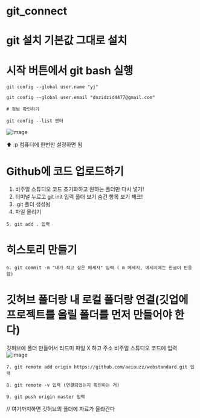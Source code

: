 # git_connect

# git 설치 기본값 그대로 설치
# 시작 버튼에서 git bash 실행

```
git config --global user.name "yj"
```

```
git config --global user.email "dnzidzid4477@gmail.com"
```

```
# 정보 확인하기
```

```
git config --list 엔터
```

![image](https://github.com/aeiouzz/git_connect/assets/145514483/cbb59cef-b9fe-4108-9762-b1d702160aaa)

⬆️ :p 컴퓨터에 한번만 설정하면 됨



# Github에 코드 업로드하기

1. 비주얼 스튜디오 코드 초기화하고 원하는 폴더만 다시 넣기!
2. 터미널 누르고 git init 입력 폴더 보기 숨긴 항목 보기 체크!
3. .git 폴더 생성됨
4. 파일 올리기
```
5. git add . 입력
```



# 히스토리 만들기
```
6. git commit -m "내가 적고 싶은 메세지" 입력 ( m 메세지, 메세지에는 한글이 반응함)
```

# 깃허브 폴더랑 내 로컬 폴더랑 연결(깃업에 프로젝트를 올릴 폴더를 먼저 만들어야 한다)
깃허브에 폴더 만들어서 리드미 파일 X 하고  주소 비주얼 스튜디오 코드에 입력
![image](https://github.com/aeiouzz/git_connect/assets/145514483/b3c83ac7-69af-4463-babc-abaab659d231)
```
7. git remote add origin https://github.com/aeiouzz/webstandard.git 입력
```

```
8. git remote -v 입력 (연결되었는지 확인하는 거)
```

```
9. git push origin master 입력
```

// 여기까지하면 깃허브의 폴더에 자료가 올라간다
